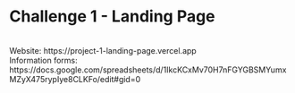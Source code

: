 # Challenge 1 - Landing Page
<br>
Website: https://project-1-landing-page.vercel.app <br>
Information forms: https://docs.google.com/spreadsheets/d/1IkcKCxMv70H7nFGYGBSMYumxMZyX475rypIye8CLKFo/edit#gid=0
